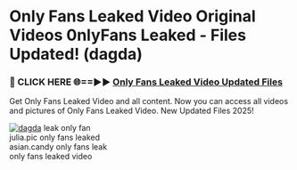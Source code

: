 # Only Fans Leaked Video Original Videos 0nlyFans Leaked - Files Updated! (dagda)

<h3>🔴 CLICK HERE 🌐==►► <a href="https://tinyurl.com/x26r9saj" rel="nofollow">Only Fans Leaked Video Updated Files</a></h3>

Get Only Fans Leaked Video and all content. Now you can access all videos and pictures of Only Fans Leaked Video. New Updated Files 2025!

[![dagda](https://i.imgur.com/LkgZPqh.gif)](https://tinyurl.com/x26r9saj)
leak only fan<br>
julia.pic only fans leaked<br>
asian.candy only fans leak<br>
only fans leaked video